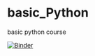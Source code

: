 # basic_Python
basic python course 


[![Binder](https://mybinder.org/badge_logo.svg)](https://mybinder.org/v2/gh/shreeyabhandari/basic_Python/tree/master/master?filepath=basic.ipynb)
